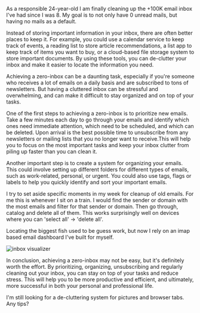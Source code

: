 As a responsible 24-year-old I am finally cleaning up the +100K email inbox I've had since I was 8.  My goal is to not only have 0 unread mails, but having no mails as a default.

Instead of storing important information in your inbox, there are often better places to keep it. For example, you could use a calendar service to keep track of events, a reading list to store article recommendations, a list app to keep track of items you want to buy, or a cloud-based file storage system to store important documents. By using these tools, you can de-clutter your inbox and make it easier to locate the information you need.

Achieving a zero-inbox can be a daunting task, especially if you're someone who receives a lot of emails on a daily basis and are subscribed to tons of newsletters. But having a cluttered inbox can be stressful and overwhelming, and can make it difficult to stay organized and on top of your tasks.

One of the first steps to achieving a zero-inbox is to prioritize new emails. Take a few minutes each day to go through your emails and identify which ones need immediate attention, which need to be scheduled, and which can be deleted.
Upon arrival is the best possible time to unsubscribe from any newsletters or mailing lists that you no longer want to receive.This will help you to focus on the most important tasks and keep your inbox clutter from piling up faster than you can clean it.

Another important step is to create a system for organizing your emails. This could involve setting up different folders for different types of emails, such as work-related, personal, or urgent. You could also use tags, flags or labels to help you quickly identify and sort your important emails.

I try to set aside specific moments in my week for cleanup of old emails. For me this is whenever I sit on a train. I would find the sender or domain with the most emails and filter for that sender or domain. Then go through, catalog and delete all of them. This works surprisingly well on devices where you can 'select all' -> 'delete all'.

Locating the biggest fish used to be guess work, but now I rely on an imap based email dashboard I've built for myself.

![inbox visualizer](/inbox-visualizer.png)

In conclusion, achieving a zero-inbox may not be easy, but it's definitely worth the effort. By prioritizing, organizing, unsubscribing and regularly cleaning out your inbox, you can stay on top of your tasks and reduce stress. This will help you to be more productive and efficient, and ultimately, more successful in both your personal and professional life.

I'm still looking for a de-cluttering system for pictures and browser tabs. Any tips?